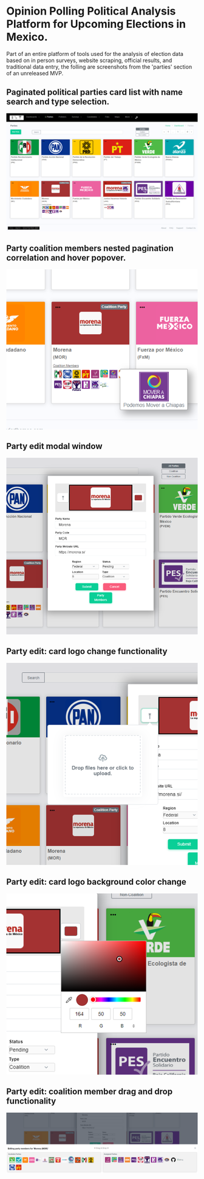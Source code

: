 # Opinion Polling Political Analysis Platform for Upcoming Elections in Mexico.
Part of an entire platform of tools used for the analysis of election data based on in person surveys,
website scraping, official results, and traditional data entry, the folling are screenshots from the 
'parties' section of an unreleased MVP.

## Paginated political parties card list with name search and type selection.
![Int1](https://github.com/TimIsabella/Int_reactSnippets/blob/main/I1.png)

## Party coalition members nested pagination correlation and hover popover.
![Int2](https://github.com/TimIsabella/Int_reactSnippets/blob/main/I2.png)

## Party edit modal window
![Int3](https://github.com/TimIsabella/Int_reactSnippets/blob/main/I3.png)

## Party edit: card logo change functionality
![Int4](https://github.com/TimIsabella/Int_reactSnippets/blob/main/I4.png)

## Party edit: card logo background color change
![Int5](https://github.com/TimIsabella/Int_reactSnippets/blob/main/I5.png)

## Party edit: coalition member drag and drop functionality
![Int6](https://github.com/TimIsabella/Int_reactSnippets/blob/main/I6.png)
